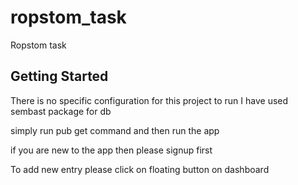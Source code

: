 # ropstom_task

Ropstom task

## Getting Started

There is no specific configuration for this project to run
I have used sembast package for db

simply run pub get command and then run the app

if you are new to the app then please signup first 

To add new entry please click on floating button on dashboard
